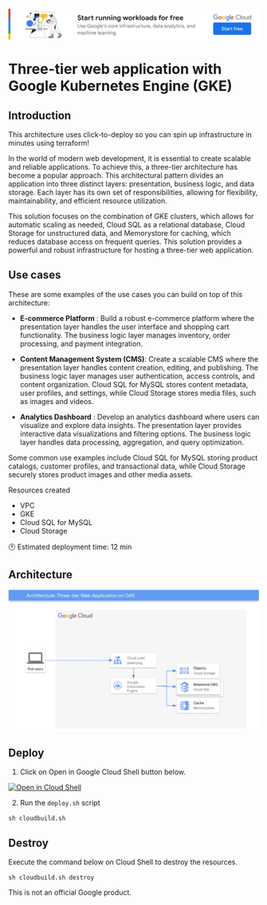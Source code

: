 [![banner](../banner.png)](https://cloud.google.com/?utm_source=github&utm_medium=referral&utm_campaign=GCP&utm_content=packages_repository_banner)

# Three-tier web application with Google Kubernetes Engine (GKE)

## Introduction

This architecture uses click-to-deploy so you can spin up infrastructure in minutes using terraform!

In the world of modern web development, it is essential to create scalable and reliable applications. To achieve this, a three-tier architecture has become a popular approach. This architectural pattern divides an application into three distinct layers: presentation, business logic, and data storage. Each layer has its own set of responsibilities, allowing for flexibility, maintainability, and efficient resource utilization. 

This solution focuses on the combination of GKE clusters, which allows for automatic scaling as needed, Cloud SQL as a relational database, Cloud Storage for unstructured data, and Memorystore for caching, which reduces database access on frequent queries. This solution provides a powerful and robust infrastructure for hosting a three-tier web application.

## Use cases

These are some examples of the use cases you can build on top of this architecture:

* __E-commerce Platform__ : Build a robust e-commerce platform where the presentation layer handles the user interface and shopping cart functionality. The business logic layer manages inventory, order processing, and payment integration. 

* __Content Management System (CMS)__: Create a scalable CMS where the presentation layer handles content creation, editing, and publishing. The business logic layer manages user authentication, access controls, and content organization. Cloud SQL for MySQL stores content metadata, user profiles, and settings, while Cloud Storage stores media files, such as images and videos.

* __Analytics Dashboard__ : Develop an analytics dashboard where users can visualize and explore data insights. The presentation layer provides interactive data visualizations and filtering options. The business logic layer handles data processing, aggregation, and query optimization. 

Some common use examples include Cloud SQL for MySQL storing product catalogs, customer profiles, and transactional data, while Cloud Storage securely stores product images and other media assets.

Resources created
- VPC
- GKE
- Cloud SQL for MySQL
- Cloud Storage

:clock1: Estimated deployment time: 12 min

## Architecture
![arquitecture](architecture.png)

## Deploy

1. Click on Open in Google Cloud Shell button below.
<a href="https://ssh.cloud.google.com/cloudshell/editor?shellonly=true&cloudshell_git_repo=https://github.com/GoogleCloudPlatform/click-to-deploy-solutions&cloudshell_workspace=three-tier-gke" target="_new">
    <img alt="Open in Cloud Shell" src="https://gstatic.com/cloudssh/images/open-btn.svg">
</a>

2. Run the `deploy.sh` script
```
sh cloudbuild.sh
```

## Destroy
Execute the command below on Cloud Shell to destroy the resources.
```
sh cloudbuild.sh destroy
```

This is not an official Google product.
